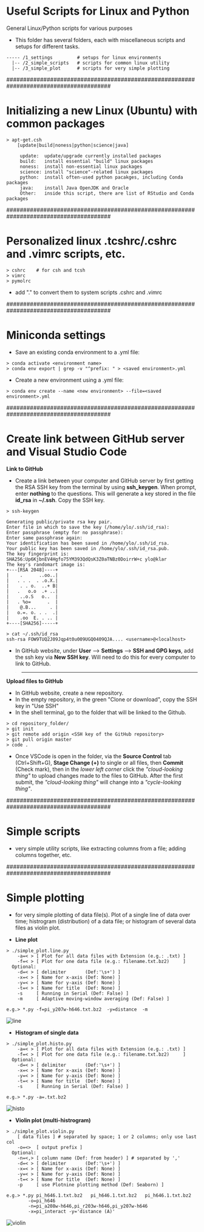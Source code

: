 # Useful Scripts for Linux and Python
General Linux/Python scripts for various purposes

- This folder has several folders, each with miscellaneous scripts and setups for different tasks.
```
----- /1_settings         # setups for linux environments
  |-- /2_simple_scripts   # scripts for common linux utility
  |-- /3_simple_plot      # scripts for very simple plotting
```

#######################################################################################
# Initializing a new Linux (Ubuntu) with common packages
```
> apt-get.csh
    [update|build|noness|python|science|java]
       
     update:  update/upgrade currently installed packages
     build:   install essential "build" linux packages
     noness:  install non-essential linux packages
     science: install "science"-related linux packages
     python:  install often-used python pacakges, including Conda packages
     java:    install Java OpenJDK and Oracle
     Other:   inside this script, there are list of RStudio and Conda packages
```

#######################################################################################
# Personalized linux .tcshrc/.cshrc and .vimrc scripts, etc.
```
> cshrc    # for csh and tcsh
> vimrc
> pymolrc
```
* add "." to convert them to system scripts .cshrc and .vimrc

#######################################################################################
# Miniconda settings
- Save an existing conda environment to a .yml file:
```
> conda activate <environment name>
> conda env export | grep -v "^prefix: " > <saved environment>.yml
```

- Create a new environment using a .yml file:
```
> conda env create --name <new environment> --file=<saved environment>.yml
```

#######################################################################################
# Create link between GitHub server and Visual Studio Code
**Link to GitHub**

- Create a link between your computer and GitHub server by first getting the RSA SSH key from the terminal by using **ssh_keygen**. When prompt, enter **nothing** to the questions. This will generate a key stored in the file **id_rsa** in **~/.ssh**. Copy the SSH key.
```
> ssh-keygen

Generating public/private rsa key pair.
Enter file in which to save the key (/home/ylo/.ssh/id_rsa): 
Enter passphrase (empty for no passphrase): 
Enter same passphrase again: 
Your identification has been saved in /home/ylo/.ssh/id_rsa.
Your public key has been saved in /home/ylo/.ssh/id_rsa.pub.
The key fingerprint is:
SHA256:Up6KjbnEV4Hgfo75YM393QdQsK3Z0aTNBz0DoirrW+c ylo@klar
The key's randomart image is:
+---[RSA 2048]----+
|    .      ..oo..|
|   . . .  . .o.X.|
|    . . o.  ..+ B|
|   .   o.o  .+ ..|
|    ..o.S   o..  |
|   . %o=      .  |
|    @.B...     . |
|   o.=. o. . .  .|
|    .oo  E. . .. |
+----[SHA256]-----+

> cat ~/.ssh/id_rsa
ssh-rsa FOW9TUQ2J09Jqp4t0u009UGQ0409QJA.... <username>@<localhost>
```
- In GitHub website, under **User** --> **Settings** --> **SSH and GPG keys**, add the ssh key via **New SSH key**. Will need to do this for every computer to link to GitHub.

> ---
**Upload files to GitHub**

- In GitHub website, create a new repository.
- In the empty repository, in the green "Clone or download", copy the SSH key in "Use SSH"
- In the shell terminal, go to the folder that will be linked to the Github.

```
> cd repository_folder/
> git init
> git remote add origin <SSH key of the GitHub repository>
> git pull origin master
> code .
```
- Once VSCode is open in the folder, via the **Source Control** tab (Ctrl+Shift+G), **Stage Change (+)** to single or all files, then **Commit** (Check mark), then in the _lower left corner_ click the _"cloud-looking thing"_ to upload changes made to the files to GitHub. After the first submit, the _"cloud-looking thing"_ will change into a _"cycle-looking thing"_.

#######################################################################################
# Simple scripts
- very simple utility scripts, like extracting columns from a file; adding columns together, etc.

#######################################################################################
# Simple plotting
- for very simple plotting of data file(s). Plot of a single line of data over time; histrogram (distribution) of a data file; or histogram of several data files as violin plot.

- **Line plot**
```
> ./simple_plot.line.py
    -a=< > [ Plot for all data files with Extension (e.g.: .txt) ]
    -f=< > [ Plot for one data file (e.g.: filename.txt.bz2)     ]
  Optional:
    -d=< > [ delimiter       (Def:'\s+') ]
    -x=< > [ Name for x-axis (Def: None) ]
    -y=< > [ Name for y-axis (Def: None) ]
    -t=< > [ Name for title  (Def: None) ]
    -s     [ Running in Serial (Def: False) ]
    -m     [ Adaptive moving-window averaging (Def: False) ]

e.g.> *.py -f=pi_y207w-h646.txt.bz2  -y=distance  -m
```
![line](https://github.com/mungpeter/Useful_Scripts/blob/master/3_simple_plot/pi_y207w-h646.png)

- **Histogram of single data**
```
> ./simple_plot.histo.py
    -a=< > [ Plot for all data files with Extension (e.g.: .txt) ]
    -f=< > [ Plot for one data file (e.g.: filename.txt.bz2)     ]
  Optional:
    -d=< > [ delimiter       (Def:'\s+') ]
    -x=< > [ Name for x-axis (Def: None) ]
    -y=< > [ Name for y-axis (Def: None) ]
    -t=< > [ Name for title  (Def: None) ]
    -s     [ Running in Serial (Def: False) ]

e.g.> *.py -a=.txt.bz2
```
![histo](https://github.com/mungpeter/Useful_Scripts/blob/master/3_simple_plot/pi_y207w-h646.histo.png)

- **Violin plot (multi-histrogram)**
```
> ./simple_plot.violin.py
    [ data files ] # separated by space; 1 or 2 columns; only use last col
    -o=<>  [ output prefix ]
  Optional:
    -n=<,> [ column name (Def: from header) ] # separated by ','
    -d=< > [ delimiter       (Def:'\s+') ]
    -x=< > [ Name for x-axis (Def: None) ]
    -y=< > [ Name for y-axis (Def: None) ]
    -t=< > [ Name for title  (Def: None) ]
    -p     [ use Plotnine plotting method (Def: Seaborn) ]

e.g.> *.py pi_h646.1.txt.bz2   pi_h646.1.txt.bz2   pi_h646.1.txt.bz2
        -o=pi_h646 
        -n=pi_a208w-h646,pi_r203w-h646,pi_y207w-h646 
        -x=pi_interact -y='distance (A)'
```
![violin](https://github.com/mungpeter/Useful_Scripts/blob/master/3_simple_plot/pi_h646.violin.png)
